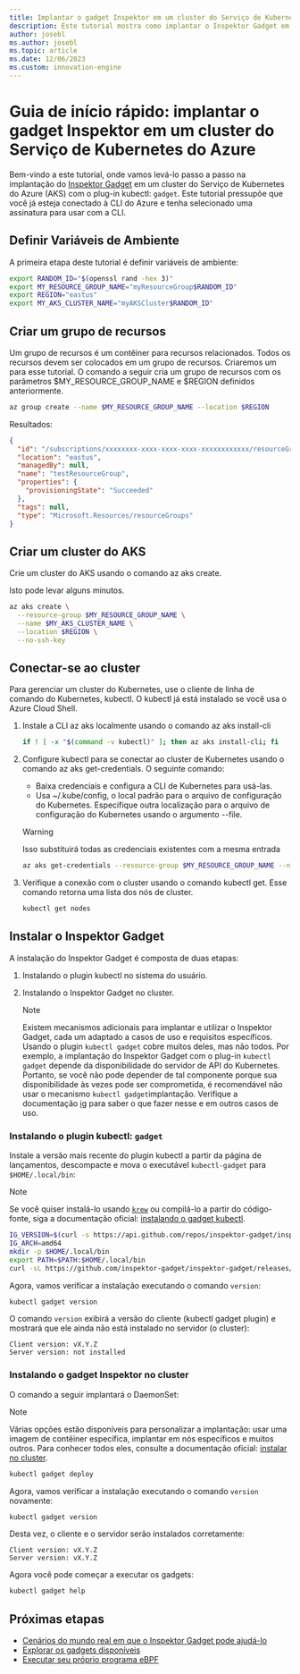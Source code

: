 ```yaml
---
title: Implantar o gadget Inspektor em um cluster do Serviço de Kubernetes do Azure
description: Este tutorial mostra como implantar o Inspektor Gadget em um cluster AKS
author: josebl
ms.author: josebl
ms.topic: article
ms.date: 12/06/2023
ms.custom: innovation-engine
---
```


# Guia de início rápido: implantar o gadget Inspektor em um cluster do Serviço de Kubernetes do Azure

Bem-vindo a este tutorial, onde vamos levá-lo passo a passo na implantação do [Inspektor Gadget](https://www.inspektor-gadget.io/) em um cluster do Serviço de Kubernetes do Azure (AKS) com o plug-in kubectl: `gadget`. Este tutorial pressupõe que você já esteja conectado à CLI do Azure e tenha selecionado uma assinatura para usar com a CLI.

## Definir Variáveis de Ambiente

A primeira etapa deste tutorial é definir variáveis de ambiente:

```bash
export RANDOM_ID="$(openssl rand -hex 3)"
export MY_RESOURCE_GROUP_NAME="myResourceGroup$RANDOM_ID"
export REGION="eastus"
export MY_AKS_CLUSTER_NAME="myAKSCluster$RANDOM_ID"
```

## Criar um grupo de recursos

Um grupo de recursos é um contêiner para recursos relacionados. Todos os recursos devem ser colocados em um grupo de recursos. Criaremos um para esse tutorial. O comando a seguir cria um grupo de recursos com os parâmetros $MY_RESOURCE_GROUP_NAME e $REGION definidos anteriormente.

```bash
az group create --name $MY_RESOURCE_GROUP_NAME --location $REGION
```

Resultados:

<!-- expected_similarity=0.3 -->
```JSON
{
  "id": "/subscriptions/xxxxxxxx-xxxx-xxxx-xxxx-xxxxxxxxxxxx/resourceGroups/myResourceGroup210",
  "location": "eastus",
  "managedBy": null,
  "name": "testResourceGroup",
  "properties": {
    "provisioningState": "Succeeded"
  },
  "tags": null,
  "type": "Microsoft.Resources/resourceGroups"
}
```

## Criar um cluster do AKS

Crie um cluster do AKS usando o comando az aks create.

Isto pode levar alguns minutos.

```bash
az aks create \
  --resource-group $MY_RESOURCE_GROUP_NAME \
  --name $MY_AKS_CLUSTER_NAME \
  --location $REGION \
  --no-ssh-key
```

## Conectar-se ao cluster

Para gerenciar um cluster do Kubernetes, use o cliente de linha de comando do Kubernetes, kubectl. O kubectl já está instalado se você usa o Azure Cloud Shell.

1. Instale a CLI az aks localmente usando o comando az aks install-cli

    ```bash
    if ! [ -x "$(command -v kubectl)" ]; then az aks install-cli; fi
    ```

2. Configure kubectl para se conectar ao cluster de Kubernetes usando o comando az aks get-credentials. O seguinte comando:
    - Baixa credenciais e configura a CLI de Kubernetes para usá-las.
    - Usa ~/.kube/config, o local padrão para o arquivo de configuração do Kubernetes. Especifique outra localização para o arquivo de configuração do Kubernetes usando o argumento --file.

    > [!WARNING]
    > Isso substituirá todas as credenciais existentes com a mesma entrada

    ```bash
    az aks get-credentials --resource-group $MY_RESOURCE_GROUP_NAME --name $MY_AKS_CLUSTER_NAME --overwrite-existing
    ```

3. Verifique a conexão com o cluster usando o comando kubectl get. Esse comando retorna uma lista dos nós de cluster.

    ```bash
    kubectl get nodes
    ```

## Instalar o Inspektor Gadget

A instalação do Inspektor Gadget é composta de duas etapas:

1. Instalando o plugin kubectl no sistema do usuário.
2. Instalando o Inspektor Gadget no cluster.

    > [!NOTE]
    > Existem mecanismos adicionais para implantar e utilizar o Inspektor Gadget, cada um adaptado a casos de uso e requisitos específicos. Usando o plugin `kubectl gadget` cobre muitos deles, mas não todos. Por exemplo, a implantação do Inspektor Gadget com o plug-in `kubectl gadget` depende da disponibilidade do servidor de API do Kubernetes. Portanto, se você não pode depender de tal componente porque sua disponibilidade às vezes pode ser comprometida, é recomendável não usar o mecanismo `kubectl gadget`implantação. Verifique a documentação [ig](https://github.com/inspektor-gadget/inspektor-gadget/blob/main/docs/ig.md) para saber o que fazer nesse e em outros casos de uso.

### Instalando o plugin kubectl: `gadget`

Instale a versão mais recente do plugin kubectl a partir da página de lançamentos, descompacte e mova o executável `kubectl-gadget` para `$HOME/.local/bin`:

> [!NOTE]
> Se você quiser instalá-lo usando [`krew`](https://sigs.k8s.io/krew) ou compilá-lo a partir do código-fonte, siga a documentação oficial: [instalando o gadget kubectl](https://github.com/inspektor-gadget/inspektor-gadget/blob/main/docs/install.md#installing-kubectl-gadget).

```bash
IG_VERSION=$(curl -s https://api.github.com/repos/inspektor-gadget/inspektor-gadget/releases/latest | jq -r .tag_name)
IG_ARCH=amd64
mkdir -p $HOME/.local/bin
export PATH=$PATH:$HOME/.local/bin
curl -sL https://github.com/inspektor-gadget/inspektor-gadget/releases/download/${IG_VERSION}/kubectl-gadget-linux-${IG_ARCH}-${IG_VERSION}.tar.gz  | tar -C $HOME/.local/bin -xzf - kubectl-gadget
```

Agora, vamos verificar a instalação executando o comando `version`:

```bash
kubectl gadget version
```

O comando `version` exibirá a versão do cliente (kubectl gadget plugin) e mostrará que ele ainda não está instalado no servidor (o cluster):

<!--expected_similarity="(?m)^Client version: v\d+\.\d+\.\d+$\n^Server version: not installed$"-->
```text
Client version: vX.Y.Z
Server version: not installed
```

### Instalando o gadget Inspektor no cluster

O comando a seguir implantará o DaemonSet:

> [!NOTE]
> Várias opções estão disponíveis para personalizar a implantação: usar uma imagem de contêiner específica, implantar em nós específicos e muitos outros. Para conhecer todos eles, consulte a documentação oficial: [instalar no cluster](https://github.com/inspektor-gadget/inspektor-gadget/blob/main/docs/install.md#installing-in-the-cluster).

```bash
kubectl gadget deploy
```

Agora, vamos verificar a instalação executando o comando `version` novamente:

```bash
kubectl gadget version
```

Desta vez, o cliente e o servidor serão instalados corretamente:

<!--expected_similarity="(?m)^Client version: v\d+\.\d+\.\d+$\n^Server version: v\d+\.\d+\.\d+$"-->
```text
Client version: vX.Y.Z
Server version: vX.Y.Z
```

Agora você pode começar a executar os gadgets:

```bash
kubectl gadget help
```

<!--
## Clean Up

### Undeploy Inspektor Gadget

```bash
kubectl gadget undeploy
```

### Clean up Azure resources

When no longer needed, you can use `az group delete` to remove the resource group, cluster, and all related resources as follows. The `--no-wait` parameter returns control to the prompt without waiting for the operation to complete. The `--yes` parameter confirms that you wish to delete the resources without an additional prompt to do so.

```bash
az group delete --name $MY_RESOURCE_GROUP_NAME --no-wait --yes
```
-->

## Próximas etapas
- [Cenários do mundo real em que o Inspektor Gadget pode ajudá-lo](https://go.microsoft.com/fwlink/p/?linkid=2260402#use-cases)
- [Explorar os gadgets disponíveis](https://go.microsoft.com/fwlink/p/?linkid=2260070)
- [Executar seu próprio programa eBPF](https://go.microsoft.com/fwlink/p/?linkid=2259865)
